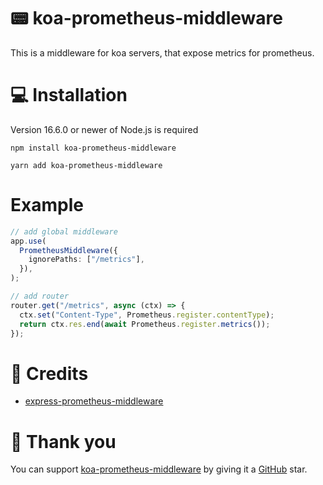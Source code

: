# 📟 koa-prometheus-middleware

This is a middleware for koa servers, that expose metrics for prometheus.

# 💻 Installation

Version 16.6.0 or newer of Node.js is required

```
npm install koa-prometheus-middleware

yarn add koa-prometheus-middleware
```

# Example

```ts
// add global middleware
app.use(
  PrometheusMiddleware({
    ignorePaths: ["/metrics"],
  }),
);

// add router
router.get("/metrics", async (ctx) => {
  ctx.set("Content-Type", Prometheus.register.contentType);
  return ctx.res.end(await Prometheus.register.metrics());
});
```

# 📜 Credits

- [express-prometheus-middleware](https://www.npmjs.com/package/express-prometheus-middleware)

# 💖 Thank you

You can support [koa-prometheus-middleware](https://www.npmjs.com/package/koa-prometheus-middleware) by giving it a [GitHub](https://github.com/discordx-ts/koa-prometheus-middleware) star.
